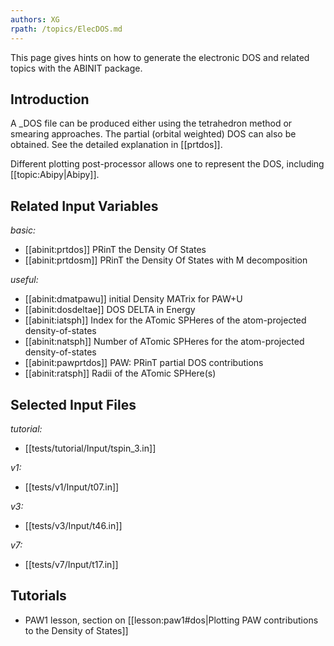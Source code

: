 ```yaml
---
authors: XG
rpath: /topics/ElecDOS.md
---
```

<!--
This file is automatically generated by mksite.py. All changes will be lost.
Change the input yaml files or the python code
-->

This page gives hints on how to generate the electronic DOS and related topics with the ABINIT package.

## Introduction

A _DOS file can be produced either using the tetrahedron method or smearing
approaches. The partial (orbital weighted) DOS can also be obtained. See the
detailed explanation in [[prtdos]].

Different plotting post-processor allows one to represent the DOS, including
[[topic:Abipy|Abipy]].



## Related Input Variables

*basic:*

- [[abinit:prtdos]]  PRinT the Density Of States
- [[abinit:prtdosm]]  PRinT the Density Of States with M decomposition
 
*useful:*

- [[abinit:dmatpawu]]  initial Density MATrix for PAW+U
- [[abinit:dosdeltae]]  DOS DELTA in Energy
- [[abinit:iatsph]]  Index for the ATomic SPHeres of the atom-projected density-of-states
- [[abinit:natsph]]  Number of ATomic SPHeres for the atom-projected density-of-states
- [[abinit:pawprtdos]]  PAW: PRinT partial DOS contributions
- [[abinit:ratsph]]  Radii of the ATomic SPHere(s)
 

## Selected Input Files

*tutorial:*

- [[tests/tutorial/Input/tspin_3.in]]
 
*v1:*

- [[tests/v1/Input/t07.in]]
 
*v3:*

- [[tests/v3/Input/t46.in]]
 
*v7:*

- [[tests/v7/Input/t17.in]]
 

## Tutorials

* PAW1 lesson, section on [[lesson:paw1#dos|Plotting PAW contributions to the Density of States]]

